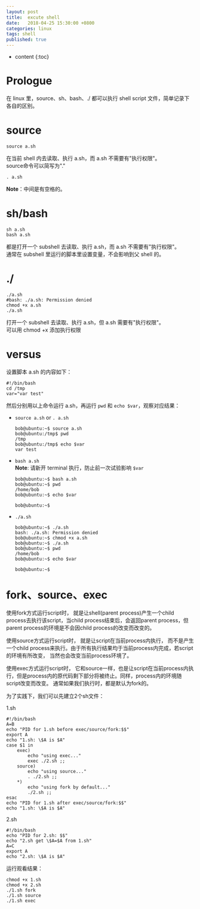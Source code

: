```yaml
---
layout: post
title:  excute shell
date:   2018-04-25 15:30:00 +0800
categories: linux
tags: shell
published: true
---
```


* content
{:toc}


# Prologue
在 linux 里，source、sh、bash、./ 都可以执行 shell script 文件，简单记录下各自的区别。  

# source
```
source a.sh
```
在当前 shell 内去读取、执行 a.sh，而 a.sh 不需要有"执行权限"。  
source命令可以简写为"."

```
. a.sh

```
**Note**：中间是有空格的。

# sh/bash
```
sh a.sh
bash a.sh
```
都是打开一个 subshell 去读取、执行 a.sh，而 a.sh 不需要有"执行权限"。  
通常在 subshell 里运行的脚本里设置变量，不会影响到父 shell 的。

# ./
```
./a.sh
#bash: ./a.sh: Permission denied
chmod +x a.sh
./a.sh
```
打开一个 subshell 去读取、执行 a.sh，但 a.sh 需要有"执行权限"。  
可以用 chmod +x 添加执行权限

# versus
设置脚本 a.sh 的内容如下：
```
#!/bin/bash
cd /tmp
var="var test"
```
然后分别用以上命令运行 a.sh，再运行 `pwd` 和 `echo $var`，观察对应结果：

* `source a.sh` or `. a.sh`
  ```
  bob@ubuntu:~$ source a.sh
  bob@ubuntu:/tmp$ pwd
  /tmp
  bob@ubuntu:/tmp$ echo $var
  var test
  ```
* `bash a.sh`  
  **Note**: 请新开 terminal 执行，防止前一次试验影响 `$var`
  ```
  bob@ubuntu:~$ bash a.sh
  bob@ubuntu:~$ pwd
  /home/bob
  bob@ubuntu:~$ echo $var

  bob@ubuntu:~$
  ```
* `./a.sh`
  ```
  bob@ubuntu:~$ ./a.sh
  bash: ./a.sh: Permission denied
  bob@ubuntu:~$ chmod +x a.sh
  bob@ubuntu:~$ ./a.sh
  bob@ubuntu:~$ pwd
  /home/bob
  bob@ubuntu:~$ echo $var

  bob@ubuntu:~$

  ```

# fork、source、exec
使用fork方式运行script时， 就是让shell(parent process)产生一个child process去执行该script，当child process结束后，会返回parent process，但parent process的环境是不会因child process的改变而改变的。

使用source方式运行script时， 就是让script在当前process内执行， 而不是产生一个child process来执行。由于所有执行结果均于当前process内完成，若script的环境有所改变， 当然也会改变当前process环境了。

使用exec方式运行script时， 它和source一样，也是让script在当前process内执行，但是process内的原代码剩下部分将被终止。同样，process内的环境随script改变而改变。
通常如果我们执行时，都是默认为fork的。

为了实践下，我们可以先建立2个sh文件：

1.sh
```
#!/bin/bash
A=B
echo "PID for 1.sh before exec/source/fork:$$"
export A
echo "1.sh: \$A is $A"
case $1 in
    exec)
        echo "using exec..."
        exec ./2.sh ;;
    source)
        echo "using source..."
        . ./2.sh ;;
    *)
        echo "using fork by default..."
        ./2.sh ;;
esac
echo "PID for 1.sh after exec/source/fork:$$"
echo "1.sh: \$A is $A"
```

2.sh
```
#!/bin/bash
echo "PID for 2.sh: $$"
echo "2.sh get \$A=$A from 1.sh"
A=C
export A
echo "2.sh: \$A is $A"
```

运行观看结果：
```
chmod +x 1.sh
chmod +x 2.sh
./1.sh fork
./1.sh source
./1.sh exec
```
